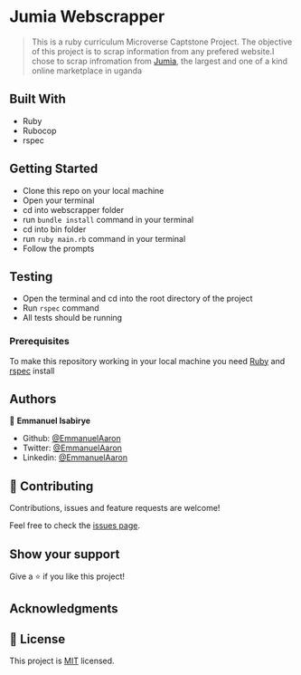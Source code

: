 # Jumia Webscrapper
> This is a ruby curriculum Microverse Captstone Project. The objective of this project is to scrap information from any prefered website.I chose to scrap infromation from [Jumia](https://www.jumia.ug/), the largest and one of a kind online marketplace in uganda

## Built With

- Ruby
- Rubocop
- rspec

## Getting Started
- Clone this repo on your local machine
- Open your terminal
- cd into webscrapper folder
- run `bundle install` command in your terminal
- cd into bin folder
- run `ruby main.rb` command in your terminal
- Follow the prompts

## Testing
- Open the terminal and cd into the root directory of the project 
- Run `rspec` command 
- All tests should be running

### Prerequisites
To make this repository working in your local machine you need [Ruby](https://www.ruby-lang.org/en/downloads/) and [rspec](https://rspec.info/) install

## Authors

👤 **Emmanuel Isabirye**

- Github: [@EmmanuelAaron](https://github.com/Emmanuelaaron)
- Twitter: [@EmmanuelAaron](https://twitter.com/EmmanuelIsabir1)
- Linkedin: [@EmmanuelAaron](https://www.linkedin.com/in/fullstackwebdev-emma/)


## 🤝 Contributing

Contributions, issues and feature requests are welcome!

Feel free to check the [issues page](https://github.com/Emmanuelaaron/webscrapper/issues).

## Show your support

Give a ⭐️ if you like this project!

## Acknowledgments

## 📝 License

This project is [MIT](lic.url) licensed. 
